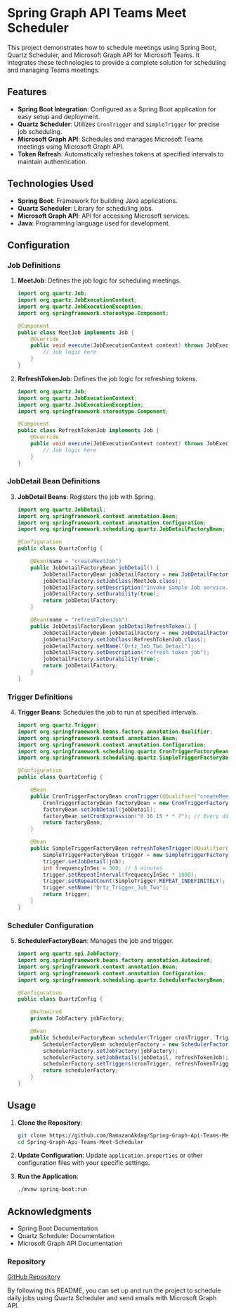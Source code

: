# Spring Graph API Teams Meet Scheduler

This project demonstrates how to schedule meetings using Spring Boot, Quartz Scheduler, and Microsoft Graph API for Microsoft Teams. It integrates these technologies to provide a complete solution for scheduling and managing Teams meetings.

## Features

- **Spring Boot Integration**: Configured as a Spring Boot application for easy setup and deployment.
- **Quartz Scheduler**: Utilizes `CronTrigger` and `SimpleTrigger` for precise job scheduling.
- **Microsoft Graph API**: Schedules and manages Microsoft Teams meetings using Microsoft Graph API.
- **Token Refresh**: Automatically refreshes tokens at specified intervals to maintain authentication.

## Technologies Used

- **Spring Boot**: Framework for building Java applications.
- **Quartz Scheduler**: Library for scheduling jobs.
- **Microsoft Graph API**: API for accessing Microsoft services.
- **Java**: Programming language used for development.

## Configuration

### Job Definitions

1. **MeetJob**: Defines the job logic for scheduling meetings.
    ```java
    import org.quartz.Job;
    import org.quartz.JobExecutionContext;
    import org.quartz.JobExecutionException;
    import org.springframework.stereotype.Component;

    @Component
    public class MeetJob implements Job {
        @Override
        public void execute(JobExecutionContext context) throws JobExecutionException {
            // Job logic here
        }
    }
    ```

2. **RefreshTokenJob**: Defines the job logic for refreshing tokens.
    ```java
    import org.quartz.Job;
    import org.quartz.JobExecutionContext;
    import org.quartz.JobExecutionException;
    import org.springframework.stereotype.Component;

    @Component
    public class RefreshTokenJob implements Job {
        @Override
        public void execute(JobExecutionContext context) throws JobExecutionException {
            // Job logic here
        }
    }
    ```

### JobDetail Bean Definitions

3. **JobDetail Beans**: Registers the job with Spring.
    ```java
    import org.quartz.JobDetail;
    import org.springframework.context.annotation.Bean;
    import org.springframework.context.annotation.Configuration;
    import org.springframework.scheduling.quartz.JobDetailFactoryBean;

    @Configuration
    public class QuartzConfig {

        @Bean(name = "createMeetJob")
        public JobDetailFactoryBean jobDetail() {
            JobDetailFactoryBean jobDetailFactory = new JobDetailFactoryBean();
            jobDetailFactory.setJobClass(MeetJob.class);
            jobDetailFactory.setDescription("Invoke Sample Job service...");
            jobDetailFactory.setDurability(true);
            return jobDetailFactory;
        }

        @Bean(name = "refreshTokenJob")
        public JobDetailFactoryBean jobDetailRefreshToken() {
            JobDetailFactoryBean jobDetailFactory = new JobDetailFactoryBean();
            jobDetailFactory.setJobClass(RefreshTokenJob.class);
            jobDetailFactory.setName("Qrtz_Job_Two_Detail");
            jobDetailFactory.setDescription("refresh token job");
            jobDetailFactory.setDurability(true);
            return jobDetailFactory;
        }
    }
    ```

### Trigger Definitions

4. **Trigger Beans**: Schedules the job to run at specified intervals.
    ```java
    import org.quartz.Trigger;
    import org.springframework.beans.factory.annotation.Qualifier;
    import org.springframework.context.annotation.Bean;
    import org.springframework.context.annotation.Configuration;
    import org.springframework.scheduling.quartz.CronTriggerFactoryBean;
    import org.springframework.scheduling.quartz.SimpleTriggerFactoryBean;

    @Configuration
    public class QuartzConfig {

        @Bean
        public CronTriggerFactoryBean cronTrigger(@Qualifier("createMeetJob") JobDetail jobDetail) {
            CronTriggerFactoryBean factoryBean = new CronTriggerFactoryBean();
            factoryBean.setJobDetail(jobDetail);
            factoryBean.setCronExpression("0 16 15 * * ?"); // Every day at 15:16
            return factoryBean;
        }

        @Bean
        public SimpleTriggerFactoryBean refreshTokenTrigger(@Qualifier("refreshTokenJob") JobDetail job) {
            SimpleTriggerFactoryBean trigger = new SimpleTriggerFactoryBean();
            trigger.setJobDetail(job);
            int frequencyInSec = 300; // 5 minutes
            trigger.setRepeatInterval(frequencyInSec * 1000);
            trigger.setRepeatCount(SimpleTrigger.REPEAT_INDEFINITELY);
            trigger.setName("Qrtz_Trigger_Job_Two");
            return trigger;
        }
    }
    ```

### Scheduler Configuration

5. **SchedulerFactoryBean**: Manages the job and trigger.
    ```java
    import org.quartz.spi.JobFactory;
    import org.springframework.beans.factory.annotation.Autowired;
    import org.springframework.context.annotation.Bean;
    import org.springframework.context.annotation.Configuration;
    import org.springframework.scheduling.quartz.SchedulerFactoryBean;

    @Configuration
    public class QuartzConfig {

        @Autowired
        private JobFactory jobFactory;

        @Bean
        public SchedulerFactoryBean scheduler(Trigger cronTrigger, Trigger refreshTokenTrigger, JobDetail jobDetail, JobDetail refreshTokenJob) {
            SchedulerFactoryBean schedulerFactory = new SchedulerFactoryBean();
            schedulerFactory.setJobFactory(jobFactory);
            schedulerFactory.setJobDetails(jobDetail, refreshTokenJob);
            schedulerFactory.setTriggers(cronTrigger, refreshTokenTrigger);
            return schedulerFactory;
        }
    }
    ```

## Usage

1. **Clone the Repository**:
    ```bash
    git clone https://github.com/RamazanAkdag/Spring-Graph-Api-Teams-Meet-Scheduler.git
    cd Spring-Graph-Api-Teams-Meet-Scheduler
    ```

2. **Update Configuration**: Update `application.properties` or other configuration files with your specific settings.

3. **Run the Application**:
    ```bash
    ./mvnw spring-boot:run
    ```



## Acknowledgments
- Spring Boot Documentation
- Quartz Scheduler Documentation
- Microsoft Graph API Documentation

### Repository
[GitHub Repository](https://github.com/RamazanAkdag/Spring-Graph-Api-Teams-Meet-Scheduler)

By following this README, you can set up and run the project to schedule daily jobs using Quartz Scheduler and send emails with Microsoft Graph API.
